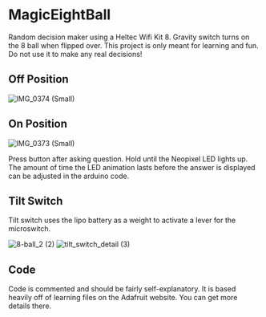 # MagicEightBall
Random decision maker using a Heltec Wifi Kit 8.  Gravity switch turns on the 8 ball when flipped over.  This project is only meant for learning and fun.  Do not use it to make any real decisions!

## Off Position

![IMG_0374 (Small)](https://user-images.githubusercontent.com/31633408/153772202-ffc6f712-f412-4088-bfc9-45b14bc7d078.JPEG)

## On Position

![IMG_0373 (Small)](https://user-images.githubusercontent.com/31633408/153772235-c70e0404-b802-4d73-89d5-319c1311d9f8.JPEG)

Press button after asking question.  Hold until the Neopixel LED lights up.  The amount of time the LED animation lasts before the answer is displayed can be adjusted in the arduino code.

## Tilt Switch
Tilt switch uses the lipo battery as a weight to activate a lever for the microswitch.

![8-ball_2 (2)](https://user-images.githubusercontent.com/31633408/153773013-9bc0c000-848b-443e-a6cb-3d7332566fa6.JPG)
![tilt_switch_detail (3)](https://user-images.githubusercontent.com/31633408/153773931-ec0ca73e-d6cb-4585-a782-d7cd23191103.JPG)

##  Code
Code is commented and should be fairly self-explanatory.  It is based heavily off of learning files on the Adafruit website.  You can get more details there.
